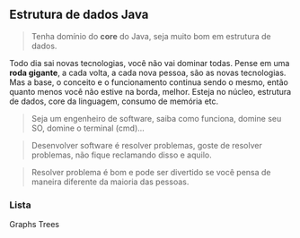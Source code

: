 ## Estrutura de dados Java

> Tenha domínio do **core** do Java, seja muito bom em estrutura de dados.

Todo dia sai novas tecnologias, você não vai dominar todas. Pense em uma **roda gigante**, a cada volta, a cada nova pessoa, são as novas tecnologias.
Mas a base, o conceito e o funcionamento continua sendo o mesmo, então quanto menos você não estive na borda, melhor. Esteja no núcleo, estrutura de dados, core
da linguagem, consumo de memória etc. 

> Seja um engenheiro de software, saiba como funciona, domine seu SO, domine o terminal (cmd)...

> Desenvolver software é resolver problemas, goste de resolver problemas, não fique reclamando disso e aquilo. 

> Resolver problema é bom e pode ser divertido se você pensa de maneira diferente da maioria das pessoas.

### Lista

Graphs
Trees

